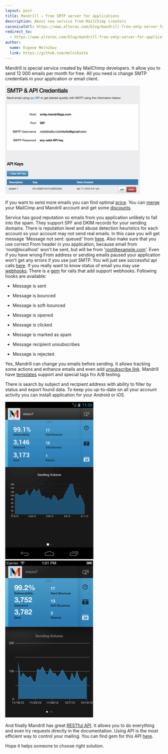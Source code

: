 ```yaml
---
layout: post
title: Mandrill – free SMTP server for applications
description: About new service from MailChimp creators
caconicalUrl: https://www.altoros.com/blog/mandrill-free-smtp-server-for-applications-2/
redirect_to:
  - https://www.altoros.com/blog/mandrill-free-smtp-server-for-applications-2/
author:
  name: Eugene Melnikov
  link: https://github.com/melnikaite
---
```

Mandrill is special service created by MailChimp developers.
It allow you to send 12 000 emails per month for free.
All you need is change SMTP credentials in your application or email client.

<!-- full start -->
![credentials][0]

If you want to send more emails you can find optimal [price](http://mandrill.com/pricing/).
You can [merge](http://help.mandrill.com/entries/21681117-how-do-i-use-mandrill-if-i-already-have-a-mailchimp-account) your MailCimp and Mandrill account and get some [discounts](http://kb.mailchimp.com/article/mandrill-for-mailchimp-users#discount).

Service has good reputation so emails from you application unlikely to fall into the spam.
They support SPF and DKIM records for your sending domains.
There is reputation level and abuse detection heuristics for each account so your account may not send real emails.
In this case you will get message 'Message not sent: queued' from [here](https://mandrillapp.com/compose).
Also make sure that you use correct From header in you application, because email from 'root@localhost' won't be sent, but will be from 'root@example.com'.
Even if you have wrong From address or sending emails paused your application won't get any errors if you use just SMTP.
You will just see successful api calls [here](https://mandrillapp.com/settings/api).
If you really want to know status of email you may use [webhooks](https://mandrillapp.com/settings/webhooks).
There is a [gem](https://github.com/evendis/mandrill-rails) for rails that add support webhooks.
Following hooks are available:

- Message is sent

- Message is bounced

- Message is soft-bounced

- Message is opened

- Message is clicked

- Message is marked as spam

- Message recipient unsubscribes

- Message is rejected

Yes, Mandrill can change you emails before sending.
It allows tracking some actions and enhance emails and even add [unsubscribe link](https://mandrillapp.com/settings/sending-options).
Mandrill have [templates](http://kb.mailchimp.com/article/template-language-creating-editable-content-areas/) support and special tags fro A/B testing.

There is search by subject and recipient address with ability to filter by status and export found data.
To keep you up-to-date on all your account activity you can install application for your Android or iOS.

![android][1]
![ios][2]

And finally Mandrill has great [RESTful API](https://mandrillapp.com/api/docs/).
It allows you to do everything and even try requests directly in the documentation.
Using API is the most efficient way to control your mailing.
You can find gem for this API [here](https://rubygems.org/gems/mandrill-api).

Hope it helps someone to choose right solution.
<!-- full end -->

[0]: /images/posts/2013-04-22-mandrill-free-smtp-server-for-application/credentials.png
[1]: /images/posts/2013-04-22-mandrill-free-smtp-server-for-application/android.png
[2]: /images/posts/2013-04-22-mandrill-free-smtp-server-for-application/ios.png
